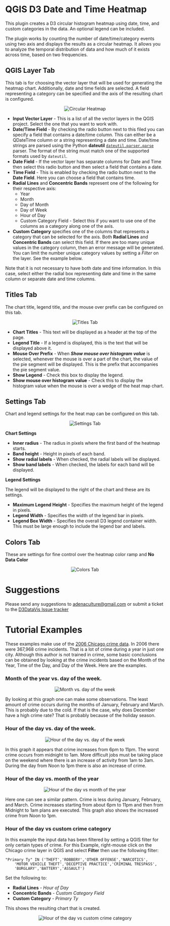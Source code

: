 # QGIS D3 Date and Time Heatmap
This plugin creates a D3 circular histogram heatmap using date, time, and custom categories in the data. An optional legend can be included. 

The plugin works by counting the number of date/time/category events using two axis and displays the results as a circular heatmap. It allows you to analyze the temporal distribution of data and how much of it exists across time, based on two frequencies.

## QGIS Layer Tab
This tab is for choosing the vector layer that will be used for generating the heatmap chart. Additionally, date and time fields are selected. A field representing a category can be specified and the axis of the resulting chart is configured.

<div style="text-align:center"><img src="help/d3datavis.jpg" alt="Circular Heatmap"></div>

* **Input Vector Layer** - This is a list of all the vector layers in the QGIS project. Select the one that you want to work with.
* **Date/Time Field** - By checking the radio button next to this filed you can specify a field that contains a date/time column. This can either be a QDateTime column or a string representing a date and time. Date/time strings are parsed using the Python **dateutil** [<code>dateutil.parser.parse</code>](http://dateutil.readthedocs.io/en/stable/parser.html) parser. The format of the string must match one of the supported formats used by <code>dateutil</code>.
* **Date Field** - If the vector layer has separate columns for Date and Time then select this radio button and then select a field that contains a date.
* **Time Field** - This is enabled by checking the radio button next to the **Date Field**. Here you can choose a field that contains time.
* **Radial Lines** and **Concentric Bands** represent one of the following for their respective axis:
    * Year
    * Month
    * Day of Month
    * Day of Week
    * Hour of Day
    * Custom Category Field - Select this if you want to use one of the columns as a category along one of the axis. 
* **Custom Category** specifies one of the columns that represents a category that can be selected for the axis. Both **Radial Lines** and **Concentric Bands** can select this field. If there are too many unique values in the category column, then an error message will be generated. You can limit the number unique category values by setting a *Filter* on the layer. See the example below.

Note that it is not necessary to have both date and time information. In this case, select either the radial box representing date and time in the same column or separate date and time columns.

## Titles Tab
The chart title, legend title, and the mouse over prefix can be configured on this tab.

<div style="text-align:center"><img src="help/titles.jpg" alt="Titles Tab"></div>

* **Chart Titles** - This text will be displayed as a header at the top of the page.
* **Legend Title** - If a legend is displayed, this is the text that will be displayed above it.
* **Mouse Over Prefix** - When ***Show mouse over histogram value*** is selected, whenever the mouse is over a part of the chart, the value of the pie segment will be displayed. This is the prefix that accompanies the pie segment value.
* **Show Legend** - Check this box to display the legend.
* **Show mouse over histogram value** - Check this to display the histogram value when the mouse is over a wedge of the heat map chart.

## Settings Tab
Chart and legend settings for the heat map can be configured on this tab.

<div style="text-align:center"><img src="help/settings.jpg" alt="Settings Tab"></div>

**Chart Settings**

* **Inner radius** - The radius in pixels where the first band of the heatmap starts.
* **Band height** - Height in pixels of each band.
* **Show radial labels** - When checked, the radial labels will be displayed.
* **Show band labels** - When checked, the labels for each band will be displayed.

**Legend Settings**

The legend will be displayed to the right of the chart and these are its settings.

* **Maximum Legend Height** - Specifies the maximum height of the legend in pixels.
* **Legend Width** - Specifies the width of the legend bar in pixels.
* **Legend Box Width** - Specifies the overall D3 legend container width. This must be large enough to include the legend bar and labels.

## Colors Tab
These are settings for fine control over the heatmap color ramp and **No Data Color**

<div style="text-align:center"><img src="help/colormap.jpg" alt="Colors Tab"></div>

# Suggestions
Please send any suggestions to adenaculture@gmail.com or submit a ticket to the
[D3DataVis Issue tracker](https://github.com/NationalSecurityAgency/qgis-d3datavis-plugin/issues)

# Tutorial Examples
These examples make use of the [2006 Chicago crime data](https://data.cityofchicago.org/Public-Safety/Crimes-2001-to-present/ijzp-q8t2). In 2006 there were 367,968 crime incidents. That is a lot of crime during a year in just one city. Although this author is not trained in crime, some basic conclusions can be obtained by looking at the crime incidents based on the Month of the Year, Time of the Day, and Day of the Week. Here are the examples.

### Month of the year vs. day of the week.

<div style="text-align:center"><img src="help/month-dow.jpg" alt="Month vs. day of the week"></div>

By looking at this graph one can make some observations. The least amount of crime occurs during the months of January, February and March. This is probably due to the cold. If that is the case, why does December have a high crime rate? That is probably because of the holiday season. 

### Hour of the day vs. day of the week.

<div style="text-align:center"><img src="help/hour-dow.jpg" alt="Hour of the day vs. day of the week"></div>

In this graph it appears that crime increases from 6pm to 11pm. The worst crime occurs from midnight to 1am. More difficult jobs must be taking place on the weekend where there is an increase of activity from 1am to 3am. During the day from Noon to 1pm there is also an increase of crime.

### Hour of the day vs. month of the year

<div style="text-align:center"><img src="help/hour-month.jpg" alt="Hour of the day vs month of the year"></div>

Here one can see a similar pattern. Crime is less during January, February, and March. Crime increases starting from about 6pm to 11pm and then from Midnight to 1am plans are executed. This graph also shows the increased crime from Noon to 1pm.

### Hour of the day vs custom crime category
In this example the input data has been filtered by setting a QGIS filter for only certain types of crime. For this Example, right-mouse click on the Chicago crime layer in QGIS and select **Filter** then use the following filter:


    "Primary Ty" IN ('THEFT','ROBBERY','OTHER OFFENSE','NARCOTICS',
        'MOTOR VEHICLE THEFT','DECEPTIVE PRACTICE','CRIMINAL TRESPASS',
        'BURGLARY','BATTERY','ASSAULT')


Set the following to:

* **Radial Lines** - *Hour of Day*
* **Concentric Bands** - *Custom Category Field*
* **Custom Category** - *Primary Ty*

This shows the resulting chart that is created.

<div style="text-align:center"><img src="help/category.jpg" alt="Hour of the day vs custom crime category"></div>
